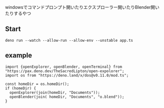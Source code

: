 
windowsでコマンドプロンプト開いたりエクスプローラー開いたりBlender開いたりするやつ

## Start

```
deno run --watch --allow-run --allow-env --unstable app.ts
```

## example

```
import {openExplorer, openBlender, openTerminal} from "https://pax.deno.dev/TheSacredLipton/open-expolorer";
import os from "https://deno.land/x/dos@v0.11.0/mod.ts";

const homeDir = os.homeDir();
if (homeDir) {
  openExplorer(join(homeDir, "Documents"));
  openBlender(join( homeDir, "Documents", "o.blend"));
}
```